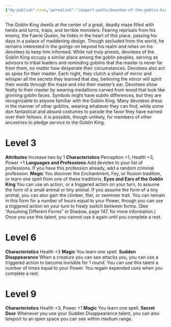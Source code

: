 ```yaml
---
{"dg-publish":true,"permalink":"/expert-paths/devotee-of-the-goblin-king/","tags":["Magic"]}
---
```


The Goblin King dwells at the center of a great, deadly maze filled with twists and turns, traps, and terrible monsters. Fearing reprisals from his enemy, the Faerie Queen, he hides in the heart of this place, passing his days in a palace of maddening design. Though secluded from the world, he remains interested in the goings-on beyond his realm and relies on his devotees to keep him informed.
While not truly priests, devotees of the Goblin King occupy a similar place among the goblin peoples, serving as advisors to tribal leaders and reminding goblins that the master is never far from them, no matter how desperate their circumstances. Devotees also act as spies for their master. Each night, they clutch a shard of mirror and whisper all the secrets they learned that day, believing the mirror will spirit their words through the maze and into their master’s ear.
Devotees show fealty to their master by wearing medallions carved from wood that look like grinning goblin faces. Symbols might have subtle differences, but they are recognizable to anyone familiar with the Goblin King. Many devotees dress in the manner of other goblins, wearing whatever they can find, while some don fantastical and absurd costumes to parade the favor they have earned over their fellows.
It is possible, though unlikely, for members of other ancestries to pledge service to the Goblin King.
# Level 3
**Attributes** Increase two by 1
**Characteristics** Perception +1, Health +3, Power +1
**Languages and Professions** Add devotee to your list of professions. If you have this profession already, add a random criminal profession.
**Magic** You discover the Enchantment, Fey, or Illusion tradition, or learn one spell from one of these traditions.
**Eyes and Ears of the Goblin King** You can use an action, or a triggered action on your turn, to assume the form of a small animal or tiny animal. If you assume the form of a tiny animal, you can also gain the climber, flier, or swimmer trait. You can remain in this form for a number of hours equal to your Power, though you can use a triggered action on your turn to freely switch between forms. (See “Assuming Different Forms” in Shadow, page 147, for more information.) Once you use this talent, you cannot use it again until you complete a rest.
# Level 6
**Characteristics** Health +3
**Magic** You learn one spell.
**Sudden Disappearance** When a creature you can see attacks you, you can use a triggered action to become invisible for 1 round. You can use this talent a number of times equal to your Power. You regain expended uses when you complete a rest.
# Level 9
**Characteristics** Health +3, Power +1
**Magic** You learn one spell.
**Secret Door** Whenever you use your Sudden Disappearance talent, you can also teleport to an open space you can see within medium range.